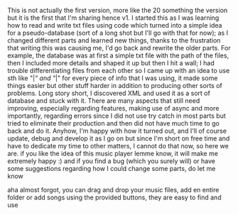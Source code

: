 This is not actually the first version, more like the 20 something the version but it is the first that I'm sharing hence v1. I started this as I was learning how to read and write txt files using code which turned into a simple idea for a pseudo-database (sort of a long shot but I'll go with that for now); as I changed different parts and learned new things, thanks to the frustration that writing this was causing me, I'd go back and rewrite the older parts. For example, the database was at first a simple txt file with the path of the files, then I included more details and shaped it up but then I hit a wall; I had trouble differentiating files from each other so I came up with an idea to use sth like "|*" and "*|" for every piece of info that I was using, it made some things easier but other stuff harder in addition to producing other sorts of problems. Long story short, I discovered XML and used it as a sort of database and stuck with it. There are many aspects that still need improving, especially regarding features, making use of async and more importantly, regarding errors since I did not use try catch in most parts but tried to eliminate their production and then did not have much time to go back and do it.
Anyhow, I'm happy with how it turned out, and I'll of course update, debug and develop it as I go on but since I'm short on free time and have to dedicate my time to other matters, I cannot do that now, so here we are.
if you like the idea of this music player lemme know, it will make me extremely happy :) and if you find a bug (which you surely will) or have some suggestions regarding how I could change some parts, do let me know

aha almost forgot, you can drag and drop your music files, add en entire folder or add songs using the provided buttons, they are easy to find and use
